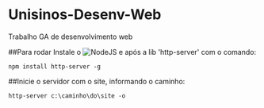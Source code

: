 # Unisinos-Desenv-Web
Trabalho GA de desenvolvimento web

##Para rodar
Instale o ![NodeJS](https://nodejs.org/en/) e após a lib 'http-server' com o comando:

    npm install http-server -g
  
##Inicie o servidor com o site, informando o caminho:

    http-server c:\caminho\do\site -o
